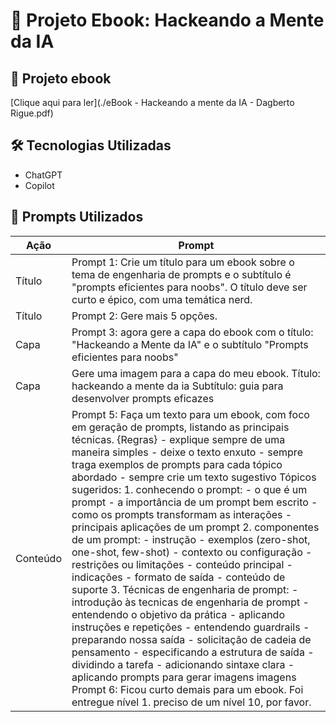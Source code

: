 # 📘 Projeto Ebook: Hackeando a Mente da IA

## 📄 Projeto ebook
[Clique aqui para ler](./eBook - Hackeando a mente da IA - Dagberto Rigue.pdf)

## 🛠 Tecnologias Utilizadas
- ChatGPT
- Copilot

## 🧠 Prompts Utilizados

| Ação     | Prompt |
|----------|--------|
| Título   | Prompt 1: Crie um título para um ebook sobre o tema de engenharia de prompts e o subtítulo é "prompts eficientes para noobs". O título deve ser curto e épico, com uma temática nerd.|
| Título   | Prompt 2: Gere mais 5 opções.|
| Capa     | Prompt 3: agora gere a capa do ebook com o título: "Hackeando a Mente da IA" e o subtítulo "Prompts eficientes para noobs" |
| Capa     | Gere uma imagem para a capa do meu ebook. Título: hackeando a mente da ia Subtítulo: guia para desenvolver prompts eficazes |
| Conteúdo |  Prompt 5: Faça um texto para um ebook, com foco em geração de prompts, listando as principais técnicas. {Regras} - explique sempre de uma maneira simples - deixe o texto enxuto - sempre traga exemplos de prompts para cada tópico abordado - sempre crie um texto sugestivo Tópicos sugeridos: 1. conhecendo o prompt: - o que é um prompt - a importância de um prompt bem escrito - como os prompts transformam as interações - principais aplicações de um prompt 2. componentes de um prompt: - instrução - exemplos (zero-shot, one-shot, few-shot) - contexto ou configuração - restrições ou limitações - conteúdo principal - indicações - formato de saída - conteúdo de suporte 3. Técnicas de engenharia de prompt: - introdução às tecnicas de engenharia de prompt - entendendo o objetivo da prática - aplicando instruções e repetições - entendendo guardrails - preparando nossa saída - solicitação de cadeia de pensamento - especificando a estrutura  de saída - dividindo a tarefa - adicionando sintaxe clara - aplicando prompts para gerar imagens imagens Prompt 6: Ficou curto demais para um ebook. Foi entregue nível 1. preciso de um nível 10, por favor.|
